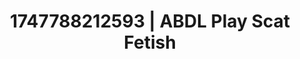 ---
categories:
- Nude Olympics
- Immersive erotica
- Teacher fantasy
- Body worship
- Athlete
image: /assets/images/1747788212593.jpg
layout: post
seo:
  description: Featured content with sensual Scat Fetish, ABDL Play. HD images available.
  keywords: Scat Fetish, ABDL Play
  og_image: /assets/images/1747788212593.jpg
  schema_type: VisualArtwork
tags:
- ABDL Play
- '#1747788212593'
- Scat Fetish
title: 1747788212593 | ABDL Play Scat Fetish
---